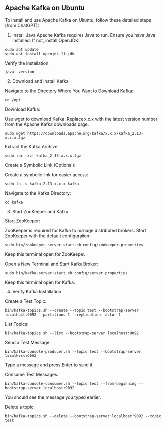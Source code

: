 ## Apache Kafka on Ubuntu

To install and use Apache Kafka on Ubuntu, follow these detailed steps (from ChatGPT):

1. Install Java
   Apache Kafka requires Java to run. Ensure you have Java installed. If not, install OpenJDK:

```
sudo apt update
sudo apt install openjdk-11-jdk
```

Verify the installation:

```
java -version
```

2. Download and Install Kafka

Navigate to the Directory Where You Want to Download Kafka:

```
cd /opt
```

Download Kafka:

Use wget to download Kafka. Replace x.x.x with the latest version number from the Apache Kafka downloads page.

```
sudo wget https://downloads.apache.org/kafka/x.x.x/kafka_2.13-x.x.x.tgz
```

Extract the Kafka Archive:

```
sudo tar -xzf kafka_2.13-x.x.x.tgz
```

Create a Symbolic Link (Optional):

Create a symbolic link for easier access:

```
sudo ln -s kafka_2.13-x.x.x kafka
```

Navigate to the Kafka Directory:

```
cd kafka
```

3. Start ZooKeeper and Kafka

Start ZooKeeper:

ZooKeeper is required for Kafka to manage distributed brokers. Start ZooKeeper with the default configuration:

```
sudo bin/zookeeper-server-start.sh config/zookeeper.properties
```

Keep this terminal open for ZooKeeper.

Open a New Terminal and Start Kafka Broker:

```
sudo bin/kafka-server-start.sh config/server.properties
```

Keep this terminal open for Kafka.

4. Verify Kafka Installation

Create a Test Topic:

```
bin/kafka-topics.sh --create --topic test --bootstrap-server localhost:9092 --partitions 1 --replication-factor 1
```

List Topics:

```
bin/kafka-topics.sh --list --bootstrap-server localhost:9092
```

Send a Test Message:

```
bin/kafka-console-producer.sh --topic test --bootstrap-server localhost:9092
```

Type a message and press Enter to send it.

Consume Test Messages:

```
bin/kafka-console-consumer.sh --topic test --from-beginning --bootstrap-server localhost:9092
```

You should see the message you typed earlier.

Delete a topic:

```
bin/kafka-topics.sh --delete --bootstrap-server localhost:9092 --topic test
```
